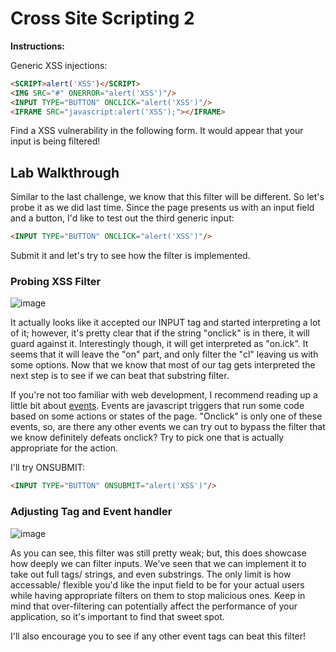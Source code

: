 # Cross Site Scripting 2

**Instructions:**

Generic XSS injections:
```HTML
<SCRIPT>alert('XSS')</SCRIPT>
<IMG SRC="#" ONERROR="alert('XSS')"/>
<INPUT TYPE="BUTTON" ONCLICK="alert('XSS')"/>
<IFRAME SRC="javascript:alert('XSS');"></IFRAME>
```

Find a XSS vulnerability in the following form. It would appear that your input is being filtered!

## Lab Walkthrough

Similar to the last challenge, we know that this filter will be different. So let's probe it as we did last time. Since the page presents us with an input field and a button, I'd like to test out the third generic input:
```HTML
<INPUT TYPE="BUTTON" ONCLICK="alert('XSS')"/>
```

Submit it and let's try to see how the filter is implemented.

### Probing XSS Filter
![image](https://user-images.githubusercontent.com/66766340/147013707-b8a9450f-c063-44a0-8091-ecf965df10f3.png)

It actually looks like it accepted our INPUT tag and started interpreting a lot of it; however, it's pretty clear that if the string "onclick" is in there, it will guard against it. Interestingly though, it will get interpreted as "on.ick". It seems that it will leave the "on" part, and only filter the "cl" leaving us with some options. Now that we know that most of our tag gets interpreted the next step is to see if we can beat that substring filter. 

If you're not too familiar with web development, I recommend reading up a little bit about [events]. Events are javascript triggers that run some code based on some actions or states of the page. "Onclick" is only one of these events, so, are there any other events we can try out to bypass the filter that we know definitely defeats onclick? Try to pick one that is actually appropriate for the action.

I'll try ONSUBMIT:
```HTML
<INPUT TYPE="BUTTON" ONSUBMIT="alert('XSS')"/>
```

### Adjusting Tag and Event handler
![image](https://user-images.githubusercontent.com/66766340/147014123-ba77b33a-c4c5-4211-b98c-1cd28587b295.png)

As you can see, this filter was still pretty weak; but, this does showcase how deeply we can filter inputs. We've seen that we can implement it to take out full tags/ strings, and even substrings. The only limit is how accessable/ flexible you'd like the input field to be for your actual users while having appropriate filters on them to stop malicious ones. Keep in mind that over-filtering can potentially affect the performance of your application, so it's important to find that sweet spot.

I'll also encourage you to see if any other event tags can beat this filter!

[events]: https://www.w3schools.com/js/js_events.asp
